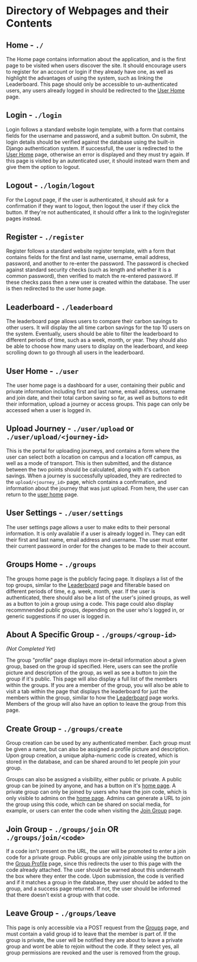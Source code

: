 
# Directory of Webpages and their Contents

## Home - `./`

The Home page contains information about the application, and is the first page to be visited when users discover the site. It should encourage users to register for an account or login if they already have one, as well as highlight the advantages of using the system, such as linking the Leaderboard. This page should only be accessible to un-authenticated users, any users already logged in should be redirected to the [User Home](#user-home---user) page.

## Login - `./login`

Login follows a standard website login template, with a form that contains fields for the username and password, and a submit button. On submit, the login details should be verified against the database using the built-in Django authentication system. If successfull, the user is redirected to the [User Home](#user-home---user) page, otherwise an error is displayed and they must try again. If this page is visited by an autenticated user, it should instead warn them and give them the option to logout.

## Logout - `./login/logout`

For the Logout page, if the user is authenticated, it should ask for a confirmation if they want to logout, then logout the user if they click the button. If they're not authenticated, it should offer a link to the login/register pages instead.

## Register - `./register`

Register follows a standard website register template, with a form that contains fields for the first and last name, username, email address, password, and another to re-enter the password. The password is checked against standard security checks (such as length and whether it is a common password), then verified to match the re-entered password. If these checks pass then a new user is created within the database. The user is then redirected to the user home page.

## Leaderboard - `./leaderboard`

The leaderboard page allows users to compare their carbon savings to other users. It will display the all time carbon savings for the top 10 users on the system. Eventually, users should be able to filter the leaderboard to different periods of time, such as a week, month, or year. They should also be able to choose how many users to display on the leaderboard, and keep scrolling down to go through all users in the leaderboard.

## User Home - `./user`

The user home page is a dashboard for a user, containing their public and private information including first and last name, email address, username and join date, and their total carbon saving so far, as well as buttons to edit their information, upload a journey or access groups. This page can only be accessed when a user is logged in.

## Upload Journey - `./user/upload` or `./user/upload/<journey-id>`

This is the portal for uploading journeys, and contains a form where the user can select both a location on campus and a location off campus, as well as a mode of transport. This is then submitted, and the distance between the two points should be calculated, along with it's carbon savings. When a journey is successfully uploaded, they are redirected to the `upload/<journey_id>` page, which contains a confirmation, and information about the journey that was just upload. From here, the user can return to the [user home](#user-home---user) page.

## User Settings - `./user/settings`

The user settings page allows a user to make edits to their personal information. It is only available if a user is already logged in. They can edit their first and last name, email address and username. The user must enter their current password in order for the changes to be made to their account.

## Groups Home - `./groups`

The groups home page is the publicly facing page. It displays a list of the top groups, similar to the [Leaderboard](#leaderboard---leaderboard) page and filterable based on different periods of time, e.g. week, month, year. If the user is authenticated, there should also be a list of the user's joined groups, as well as a button to join a group using a code. This page could also display recommnended public groups, depending on the user who's logged in, or generic suggestions if no user is logged in.

## About A Specific Group - `./groups/<group-id>` 

*(Not Completed Yet)*

The group "profile" page displays more in-detail information about a given group, based on the group id specified. Here, users can see the profile picture and description of the group, as well as see a button to join the group if it's public. This page will also display a full list of the members within the groups. If you are a member of the group, you will also be able to visit a tab within the page that displays the leaderboard for just the members within the group, similar to how the [Leaderboard](#leaderboard---leaderboard) page works. Members of the group will also have an option to leave the group from this page.

## Create Group - `./groups/create`

Group creation can be used by any authenticated member. Each group must be given a name, but can also be assigned a profile picture and description. Upon group creation, a unique alpha-numeric code is created, which is stored in the database, and can be shared around to let people join your group.

Groups can also be assigned a visibility, either public or private. A public group can be joined by anyone, and has a button on it's [home page](#about-a-specific-group---groupsgroup-id). A private group can only be joined by users who have the join code, which is only visible to admins on the [home page](#about-a-specific-group---groupsgroup-id). Admins can generate a URL to join the group using this code, which can be shared on social media, for example, or users can enter the code when visiting the [Join Group](#join-group---groupsjoin-or-groupsjoincode) page.

## Join Group - `./groups/join` OR `./groups/join/<code>`

If a code isn't present on the URL, the user will be promoted to enter a join code for a private group. Public groups are only joinable using the button on the [Group Profile](#about-a-specific-group---groupsgroup-id) page, since this redirects the user to this page with the code already attached. The user should be warned about this underneath the box where they enter the code. Upon submission, the code is verified and if it matches a group in the database, they user should be added to the group, and a success page returned. If not, the user should be informed that there doesn't exist a group with that code.

## Leave Group - `./groups/leave`

This page is only accessible via a POST request from the [Groups](#about-a-specific-group---groupsgroup-id) page, and must contain a valid group id to leave that the member is part of. If the group is private, the user will be notified they are about to leave a private group and wont be able to rejoin without the code. If they select yes, all group permissions are revoked and the user is removed from the group.